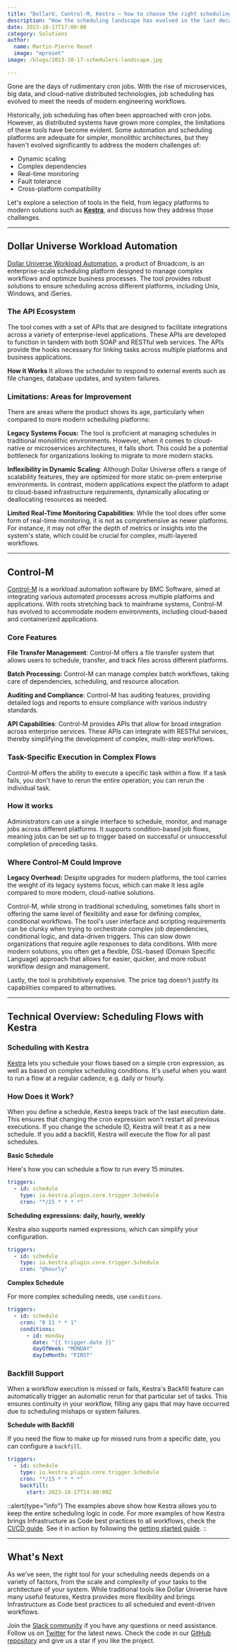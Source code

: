 ```yaml
---
title: "DollarU, Control-M, Kestra — how to choose the right scheduling platform"
description: "How the scheduling landscape has evolved in the last decade? Learn more about the differences between traditional schedulers and tools, such as Kestra, providing a more modern approach to orchestration and scheduling."
date: 2023-10-17T17:00:00
category: Solutions
author:
  name: Martin-Pierre Roset
  image: "mproset"
image: /blogs/2023-10-17-schedulers-landscape.jpg

---
```

Gone are the days of rudimentary cron jobs. With the rise of microservices, big data, and cloud-native distributed technologies, job scheduling has evolved to meet the needs of modern engineering workflows.

Historically, job scheduling has often been approached with cron jobs. However, as distributed systems have grown more complex, the limitations of these tools have become evident. Some automation and scheduling platforms are adequate for simpler, monolithic architectures, but they haven't evolved significantly to address the modern challenges of:

- Dynamic scaling
- Complex dependencies
- Real-time monitoring
- Fault tolerance
- Cross-platform compatibility

Let's explore a selection of tools in the field, from legacy platforms to modern solutions such as **[Kestra](https://github.com/kestra-io/kestra)**, and discuss how they address those challenges.

---

## Dollar Universe Workload Automation

[Dollar Universe Workload Automation](https://www.broadcom.com/products/software/automation/dollar-universe), a product of Broadcom, is an enterprise-scale scheduling platform designed to manage complex workflows and optimize business processes. The tool provides robust solutions to ensure scheduling across different platforms, including Unix, Windows, and iSeries.

### The API Ecosystem

The tool comes with a set of APIs that are designed to facilitate integrations across a variety of enterprise-level applications. These APIs are developed to function in tandem with both SOAP and RESTful web services. The APIs provide the hooks necessary for linking tasks across multiple platforms and business applications.

**How it Works**
It allows the scheduler to respond to external events such as file changes, database updates, and system failures.

### Limitations: Areas for Improvement

There are areas where the product shows its age, particularly when compared to more modern scheduling platforms:

**Legacy Systems Focus:** The tool is proficient at managing schedules in traditional monolithic environments. However, when it comes to cloud-native or microservices architectures, it falls short. This could be a potential bottleneck for organizations looking to migrate to more modern stacks.

**Inflexibility in Dynamic Scaling**: Although Dollar Universe offers a range of scalability features, they are optimized for more static on-prem enterprise environments. In contrast, modern applications expect the platform to adapt to cloud-based infrastructure requirements, dynamically allocating or deallocating resources as needed.

**Limited Real-Time Monitoring Capabilities**: While the tool does offer some form of real-time monitoring, it is not as comprehensive as newer platforms. For instance, it may not offer the depth of metrics or insights into the system's state, which could be crucial for complex, multi-layered workflows.

---

## Control-M

[Control-M](https://www.bmc.com/it-solutions/control-m-capabilities.html) is a workload automation software by BMC Software, aimed at integrating various automated processes across multiple platforms and applications. With roots stretching back to mainframe systems, Control-M has evolved to accommodate modern environments, including cloud-based and containerized applications.

### Core Features

**File Transfer Management**: Control-M offers a file transfer system that allows users to schedule, transfer, and track files across different platforms.

**Batch Processing:** Control-M can manage complex batch workflows, taking care of dependencies, scheduling, and resource allocation.

**Auditing and Compliance**: Control-M has auditing features, providing detailed logs and reports to ensure compliance with various industry standards.

**API Capabilities**: Control-M provides APIs that allow for broad integration across enterprise services. These APIs can integrate with RESTful services, thereby simplifying the development of complex, multi-step workflows.

### Task-Specific Execution in Complex Flows

Control-M offers the ability to execute a specific task within a flow. If a task fails, you don't have to rerun the entire operation; you can rerun the individual task.

### How it works

Administrators can use a single interface to schedule, monitor, and manage jobs across different platforms. It supports condition-based job flows, meaning jobs can be set up to trigger based on successful or unsuccessful completion of preceding tasks.

### Where Control-M Could Improve

**Legacy Overhead:** Despite upgrades for modern platforms, the tool carries the weight of its legacy systems focus, which can make it less agile compared to more modern, cloud-native solutions.

Control-M, while strong in traditional scheduling, sometimes falls short in offering the same level of flexibility and ease for defining complex, conditional workflows. The tool's user interface and scripting requirements can be clunky when trying to orchestrate complex job dependencies, conditional logic, and data-driven triggers. This can slow down organizations that require agile responses to data conditions. With more modern solutions, you often get a flexible, DSL-based (Domain Specific Language) approach that allows for easier, quicker, and more robust workflow design and management.

Lastly, the tool is prohibitively expensive. The price tag doesn't justify its capabilities compared to alternatives.

---

## **Technical Overview: Scheduling Flows with Kestra**

### Scheduling with Kestra

[Kestra](https://github.com/kestra-io/kestra) lets you schedule your flows based on a simple cron expression, as well as based on complex scheduling conditions. It's useful when you want to run a flow at a regular cadence, e.g. daily or hourly.

### How Does it Work?

When you define a schedule, Kestra keeps track of the last execution date. This ensures that changing the cron expression won't restart all previous executions. If you change the schedule ID, Kestra will treat it as a new schedule. If you add a backfill, Kestra will execute the flow for all past schedules.

**Basic Schedule**

Here's how you can schedule a flow to run every 15 minutes.

```yaml
triggers:
  - id: schedule
    type: io.kestra.plugin.core.trigger.Schedule
    cron: "*/15 * * * *"

```

**Scheduling expressions: daily, hourly, weekly**

Kestra also supports named expressions, which can simplify your configuration.

```yaml
triggers:
  - id: schedule
    type: io.kestra.plugin.core.trigger.Schedule
    cron: "@hourly"

```

**Complex Schedule**

For more complex scheduling needs, use `conditions`.

```yaml
triggers:
  - id: schedule
    cron: "0 11 * * 1"
    conditions:
      - id: monday
        date: "{{ trigger.date }}"
        dayOfWeek: "MONDAY"
        dayInMonth: "FIRST"

```

### Backfill Support

When a workflow execution is missed or fails, Kestra's Backfill feature can automatically trigger an automatic rerun for that particular set of tasks. This ensures continuity in your workflow, filling any gaps that may have occurred due to scheduling mishaps or system failures.

 **Schedule with Backfill**

If you need the flow to make up for missed runs from a specific date, you can configure a `backfill`.

```yaml
triggers:
  - id: schedule
    type: io.kestra.plugin.core.trigger.Schedule
    cron: "*/15 * * * *"
    backfill:
      start: 2023-10-17T14:00:00Z

```

::alert{type="info"}
The examples above show how Kestra allows you to keep the entire scheduling logic in code. For more examples of how Kestra brings Infrastructure as Code best practices to all workflows, check the [CI/CD guide](https://kestra.io/docs/developer-guide/cicd). See it in action by following the [getting started guide](https://kestra.io/docs/getting-started).
::

---

## What's Next

As we've seen, the right tool for your scheduling needs depends on a variety of factors, from the scale and complexity of your tasks to the architecture of your system. While traditional tools like Dollar Universe have many useful features, Kestra provides more flexibility and brings Infrastructure as Code best practices to all scheduled and event-driven workflows.

Join the [Slack community](https://kestra.io/slack) if you have any questions or need assistance. Follow us on [Twitter](https://twitter.com/kestra_io) for the latest news. Check the code in our [GitHub repository](https://github.com/kestra-io/kestra) and give us a star if you like the project.

